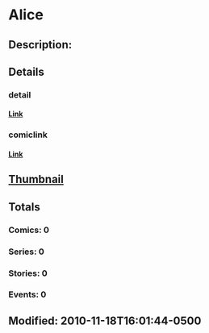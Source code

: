 # Alice
## Description: 
## Details
### detail
#### [Link](http://marvel.com/characters/122/alice?utm_campaign=apiRef&utm_source=225578a89fc76f3d20fbffda5d17a88d)
### comiclink
#### [Link](http://marvel.com/comics/characters/1014990/alice?utm_campaign=apiRef&utm_source=225578a89fc76f3d20fbffda5d17a88d)
## [Thumbnail](http://i.annihil.us/u/prod/marvel/i/mg/6/70/4cd061e6d6573.jpg)
## Totals
### Comics: 0
### Series: 0
### Stories: 0
### Events: 0
## Modified: 2010-11-18T16:01:44-0500